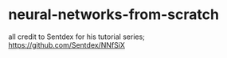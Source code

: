 # neural-networks-from-scratch
all credit to Sentdex for his tutorial series; https://github.com/Sentdex/NNfSiX
